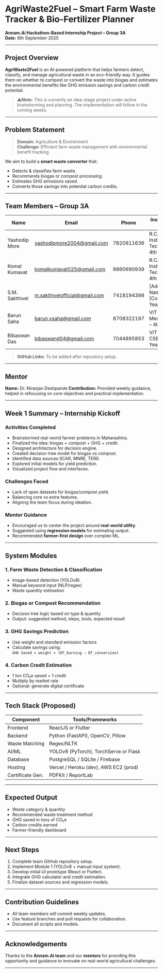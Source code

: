 # AgriWaste2Fuel – Smart Farm Waste Tracker & Bio-Fertilizer Planner

**Annam.Ai Hackathon-Based Internship Project – Group 3A**  
**Date:** 6th September 2025

---

## Project Overview

**AgriWaste2Fuel** is an AI-powered platform that helps farmers detect, classify, and manage agricultural waste in an eco-friendly way. It guides them on whether to compost or convert the waste into biogas and estimates the environmental benefits like GHG emission savings and carbon credit potential.

> ⚠️**Note:** This is currently an idea-stage project under active brainstorming and planning. The implementation will follow in the coming weeks.

---

##  Problem Statement

> **Domain:** Agriculture & Environment  
> **Challenge:** Efficient farm waste management with environmental benefit tracking.

We aim to build a **smart waste converter** that:
- Detects & classifies farm waste.
- Recommends biogas or compost processing.
- Estimates GHG emissions saved.
- Converts those savings into potential carbon credits.

---

## Team Members – Group 3A

| Name             | Email                             | Phone       | Institution & Year                            |
|------------------|------------------------------------|-------------|-----------------------------------------------|
| Yashodip More    | yashodipmore2004@gmail.com         | 7820811636  | R.C. Patel Institute of Technology, 4th Year  |
| Komal Kumavat    | komalkumavat025@gmail.com          | 9860690939  | R.C. Patel Institute of Technology, 4th Year  |
| S.M. Sakthivel   | m.sakthivelofficial@gmail.com      | 7418194398  | [Add College Name], [Course & Year]           |
| Barun Saha       | barun.vsaha@gmail.com              | 8708322197  | VIT Chennai, Mechatronics – 4th Year          |
| Bibaswan Das     | bibaswand04@gmail.com              | 7044895853  | VIT Chennai, CSE – 4th Year                   |

> **GitHub Links:** To be added after repository setup.

---

## Mentor

**Name:** Dr. Niranjan Deshpande 
**Contribution:** Provided weekly guidance, helped in refocusing on core objectives and practical implementation.

---

## Week 1 Summary – Internship Kickoff

### Activities Completed
- Brainstormed real-world farmer problems in Maharashtra.
- Finalized the idea: biogas + compost + GHG + credit.
- Designed architecture for decision engine.
- Created decision-tree model for biogas vs compost.
- Identified data sources (ICAR, MNRE, TERI).
- Explored initial models for yield prediction.
- Visualized project flow and interfaces.

### Challenges Faced
- Lack of open datasets for biogas/compost yield.
- Balancing core vs extra features.
- Aligning the team focus during ideation.

### Mentor Guidance
- Encouraged us to center the project around **real-world utility**.
- Suggested using **regression models** for estimating output.
- Recommended **farmer-first design** over complex ML.

---

## System Modules

### 1. **Farm Waste Detection & Classification**
- Image-based detection (YOLOv8)
- Manual keyword input (NLP/regex)
- Waste quantity estimation

### 2. **Biogas or Compost Recommendation**
- Decision tree logic based on type & quantity
- Output: suggested method, steps, tools, expected result

### 3. **GHG Savings Prediction**
- Use weight and standard emission factors
- Calculate savings using:  
  `GHG Saved = weight × (EF_burning − EF_conversion)`

### 4. **Carbon Credit Estimation**
- 1 ton CO₂e saved = 1 credit
- Multiply by market rate
- Optional: generate digital certificate

---

## Tech Stack (Proposed)

| Component        | Tools/Frameworks                            |
|------------------|---------------------------------------------|
| Frontend         | ReactJS or Flutter                          |
| Backend          | Python (FastAPI), OpenCV, Pillow            |
| Waste Matching   | Regex/NLTK                                  |
| AI/ML            | YOLOv8 (PyTorch), TorchServe or Flask       |
| Database         | PostgreSQL / SQLite / Firebase              |
| Hosting          | Vercel / Heroku (dev), AWS EC2 (prod)       |
| Certificate Gen. | PDFKit / ReportLab                          |

---

## Expected Output

- Waste category & quantity
- Recommended waste treatment method
- GHG saved in tons of CO₂e
- Carbon credits earned
- Farmer-friendly dashboard

---

## Next Steps

1. Complete team GitHub repository setup.
2. Implement Module 1 (YOLOv8 + manual input system).
3. Develop initial UI prototype (React or Flutter).
4. Integrate GHG calculator and credit estimation.
5. Finalize dataset sources and regression models.

---

## Contribution Guidelines

- All team members will commit weekly updates.
- Use feature branches and pull requests for collaboration.
- Document all scripts and models.

---

##  Acknowledgements

Thanks to the **Annam.Ai team** and our **mentors** for providing this opportunity and guidance to innovate on real-world agricultural challenges.

---
